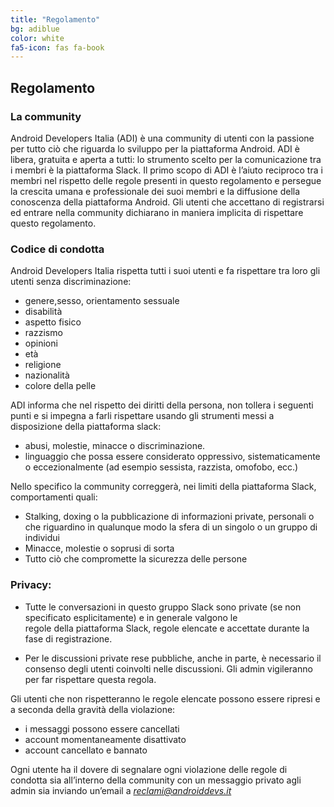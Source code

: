 ```yaml
---
title: "Regolamento"
bg: adiblue
color: white
fa5-icon: fas fa-book
---
```


## Regolamento

### La community

Android Developers Italia (ADI) è una community di utenti con la passione per tutto ciò che riguarda lo sviluppo per la piattaforma Android. ADI è libera, gratuita e aperta a tutti: lo strumento scelto per la comunicazione tra i membri è la piattaforma Slack. 
Il primo scopo di ADI è l’aiuto reciproco tra i membri nel rispetto delle regole presenti in questo regolamento e persegue la crescita umana e professionale dei suoi membri e la diffusione della conoscenza della piattaforma Android. 
Gli utenti che accettano di registrarsi ed entrare nella community dichiarano in maniera implicita di rispettare questo regolamento.


### Codice di condotta

Android Developers Italia  rispetta tutti i suoi utenti e fa rispettare tra loro gli utenti senza discriminazione: 

- genere,sesso, orientamento sessuale 
- disabilità
- aspetto fisico
- razzismo
- opinioni
- età
- religione
- nazionalità
- colore della pelle

ADI informa che nel rispetto dei diritti della persona, non tollera i seguenti punti e si impegna a farli rispettare usando gli strumenti messi a disposizione della piattaforma slack:

- abusi, molestie, minacce o discriminazione.
- linguaggio che possa essere considerato oppressivo, sistematicamente o eccezionalmente (ad esempio sessista, razzista, 
   omofobo, ecc.)
   
Nello specifico la community correggerà, nei limiti della piattaforma Slack, comportamenti quali:

- Stalking, doxing o la pubblicazione di informazioni private, personali o che riguardino in qualunque modo la sfera di un 
  singolo o un gruppo di individui
- Minacce, molestie o soprusi di sorta
- Tutto ciò che compromette la sicurezza delle persone

### Privacy:

* Tutte le conversazioni in questo gruppo Slack sono private (se non specificato esplicitamente) e in generale valgono le   
  regole della piattaforma Slack, regole elencate e accettate durante la fase di registrazione.

* Per le discussioni private rese pubbliche, anche in parte, è necessario il consenso degli utenti coinvolti nelle 
  discussioni. Gli admin vigileranno per far rispettare questa regola.

Gli utenti che non rispetteranno le regole elencate possono essere ripresi e a seconda della gravità della violazione:

- i messaggi possono essere cancellati
- account momentaneamente disattivato
- account cancellato e bannato

Ogni utente ha il dovere di  segnalare ogni violazione delle regole di condotta sia all’interno della community con un messaggio privato agli admin sia inviando un’email a *reclami@androiddevs.it*

